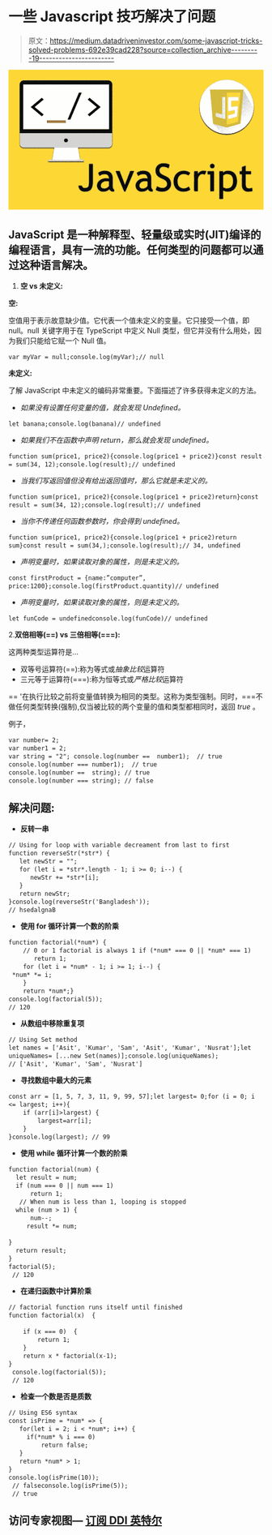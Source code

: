 # 一些 Javascript 技巧解决了问题

> 原文：<https://medium.datadriveninvestor.com/some-javascript-tricks-solved-problems-692e39cad228?source=collection_archive---------19----------------------->

![](img/19a7c7c455b62e3fe0fd76b787876d05.png)

## JavaScript 是一种解释型、轻量级或实时(JIT)编译的编程语言，具有一流的功能。任何类型的问题都可以通过这种语言解决。

1.  **空 vs 未定义:**

**空:**

空值用于表示故意缺少值。它代表一个值未定义的变量。它只接受一个值，即 null。null 关键字用于在 TypeScript 中定义 Null 类型，但它并没有什么用处，因为我们只能给它赋一个 Null 值。

```
var myVar = null;console.log(myVar);// null
```

**未定义:**

了解 JavaScript 中未定义的编码非常重要。下面描述了许多获得未定义的方法。

*   *如果没有设置任何变量的值，就会发现 Undefined。*

```
let banana;console.log(banana)// undefined
```

*   *如果我们不在函数中声明 return，那么就会发现 undefined。*

```
function sum(price1, price2){console.log(price1 + price2)}const result = sum(34, 12);console.log(result);// undefined
```

*   *当我们写返回值但没有给出返回值时，那么它就是未定义的。*

```
function sum(price1, price2){console.log(price1 + price2)return}const result = sum(34, 12);console.log(result);// undefined
```

*   *当你不传递任何函数参数时，你会得到 undefined。*

```
function sum(price1, price2){console.log(price1 + price2)return sum}const result = sum(34,);console.log(result);// 34, undefined
```

*   *声明变量时，如果读取对象的属性，则是未定义的。*

```
const firstProduct = {name:”computer”, price:1200};console.log(firstProduct.quantity)// undefined
```

*   *声明变量时，如果读取对象的属性，则是未定义的。*

```
let funCode = undefinedconsole.log(funCode)// undefined
```

2.**双倍相等(==) vs 三倍相等(===):**

这两种类型运算符是…

*   双等号运算符(==):称为等式或*抽象比较*运算符
*   三元等于运算符(===):称为恒等式或*严格比较*运算符

== '在执行比较之前将变量值转换为相同的类型。这称为类型强制。同时，===不做任何类型转换(强制),仅当被比较的两个变量的值和类型都相同时，返回 *true* 。

例子，

```
var number= 2;
var number1 = 2;
var string = "2"; console.log(number ==  number1);  // true
console.log(number === number1);  // true
console.log(number ==  string); // true
console.log(number === string); // false
```

## 解决问题:

*   **反转一串**

```
// Using for loop with variable decreament from last to first
function reverseStr(*str*) {
   let newStr = "";
   for (let i = *str*.length - 1; i >= 0; i--) {
      newStr += *str*[i];
   }
   return newStr;
}console.log(reverseStr('Bangladesh'));
// hsedalgnaB
```

*   **使用 for 循环计算一个数的阶乘**

```
function factorial(*num*) {
    // 0 or 1 factorial is always 1 if (*num* === 0 || *num* === 1)
       return 1;
    for (let i = *num* - 1; i >= 1; i--) {
 *num* *= i;
    }
    return *num*;}
console.log(factorial(5));
// 120
```

*   **从数组中移除重复项**

```
// Using Set method
let names = ['Asit', 'Kumar', 'Sam', 'Asit', 'Kumar', 'Nusrat'];let uniqueNames= [...new Set(names)];console.log(uniqueNames);
// ['Asit', 'Kumar', 'Sam', 'Nusrat']
```

*   **寻找数组中最大的元素**

```
const arr = [1, 5, 7, 3, 11, 9, 99, 57];let largest= 0;for (i = 0; i <= largest; i++){
    if (arr[i]>largest) {
        largest=arr[i];
    }
}console.log(largest); // 99
```

*   **使用 while 循环计算一个数的阶乘**

```
function factorial(num) {
  let result = num;
  if (num === 0 || num === 1)
      return 1;
   // When num is less than 1, looping is stopped
  while (num > 1) {
      num--;
     result *= num;

}
  return result;
}
factorial(5);
 // 120
```

*   **在递归函数中计算阶乘**

```
// factorial function runs itself until finished
function factorial(x)  {

    if (x === 0)  {     
        return 1;  
    }   
    return x * factorial(x-1);
}
 console.log(factorial(5));
 // 120
```

*   **检查一个数是否是质数**

```
// Using ES6 syntax
const isPrime = *num* => {
   for(let i = 2; i < *num*; i++) {
     if(*num* % i === 0)
         return false;
   }
   return *num* > 1;
}
console.log(isPrime(10));
 // falseconsole.log(isPrime(5));
 // true
```

## 访问专家视图— [订阅 DDI 英特尔](https://datadriveninvestor.com/ddi-intel)